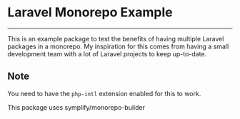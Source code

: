 # Laravel Monorepo Example
---
This is an example package to test the benefits of having multiple Laravel packages in a monorepo.
My inspiration for this comes from having a small development team with a lot of Laravel projects to keep
up-to-date.

## Note
You need to have the `php-intl` extension enabled for this to work.

This package uses symplify/monorepo-builder
